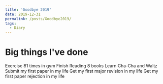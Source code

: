 ```yaml
---
title: 'Goodbye 2019'
date: 2019-12-31
permalink: /posts/Goodbye2019/
tags:
  - Diary
---
```

Big things I've done
======
Exercise 81 times in gym
Finish Reading 8 books
Learn Cha-Cha and Waltz
Submit my first paper in my life
Get my first major revision in my life
Get my first paper rejection in my life

